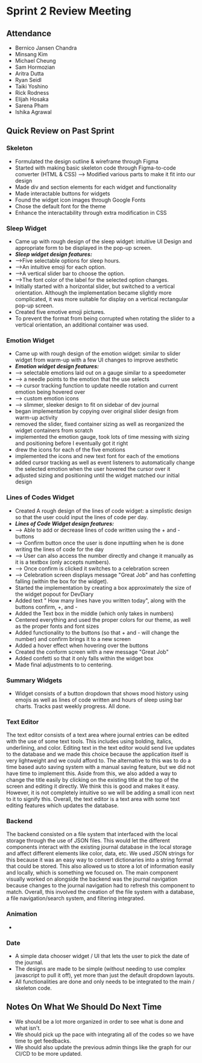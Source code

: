 # Sprint 2 Review Meeting

## Attendance
- Bernico Jansen Chandra
- Minsang Kim
- Michael Cheung
- Sam Hormozian
- Aritra Dutta
- Ryan Seidl
- Taiki Yoshino
- Rick Rodness
- Elijah Hosaka
- Sarena Pham
- Ishika Agrawal

## Quick Review on Past Sprint
### Skeleton
* Formulated the design outline & wireframe through Figma
* Started with making basic skeleton code through Figma-to-code converter (HTML & CSS)
  --> Modified various parts to make it fit into our design 
* Made div and section elements for each widget and functionality
* Made interactable buttons for widgets
* Found the widget icon images through Google Fonts
* Chose the default font for the theme
* Enhance the interactability through extra modification in CSS

### Sleep Widget
- Came up with rough design of the sleep widget: intuitive UI Design and appropriate form to be displayed in the pop-up screen. 
- ***Sleep widget design features:***
- -->Five selectable options for sleep hours.
- -->An intuitive emoji for each option.
- -->A vertical slider bar to choose the option.
- -->The font color of the label for the selected option changes.
- Initially started with a horizontal slider, but switched to a vertical orientation. Although the implementation became slightly more complicated, it was more suitable for display on a vertical rectangular pop-up screen.
- Created five emotive emoji pictures.
- To prevent the format from being corrupted when rotating the slider to a vertical orientation, an additional container was used.

### Emotion Widget
* Came up with rough design of the emotion widget: similar to slider widget from warm-up with a few UI changes to improve aesthetic
* ***Emotion widget design features:***
* --> selectable emotions laid out on a gauge similar to a speedometer
* --> a needle points to the emotion that the use selects
* --> cursor tracking function to update needle rotation and current emotion being hovered over
* --> custom emotion icons
* --> slimmer, sleeker design to fit on sidebar of dev journal
* began implementation by copying over original slider design from warm-up activity
* removed the slider, fixed container sizing as well as reorganized the widget containers from scratch
* implemented the emotion gauge, took lots of time messing with sizing and positioning before I eventually got it right
* drew the icons for each of the five emotions
* implemented the icons and new text font for each of the emotions
* added cursor tracking as well as event listeners to automatically change the selected emotion when the user hovered the cursor over it
* adjusted sizing and positioning until the widget matched our initial design

### Lines of Codes Widget
* Created A rough design of the lines of code widget: a simplistic design so that the user could input the lines of code per day.
*  ***Lines of Code Widget design features:***
*   --> Able to add or decrease lines of code written using the + and - buttons
*   --> Confirm button once the user is done inputtiing when he is done writing the lines of code for the day
*   --> User can also access the number directly and change it manually as it is a textbox (only accepts numbers).
*   --> Once confirm is clicked it switches to a celebration screen
*   --> Celebration screen displays message "Great Job" and has confetting falling (within the box for the widget).
*   Started the implementation by creating a box approximately the size of the widget popout for DevDiary
*   Added text " How many lines have you written today", along with the buttons confirm, +, and -
*   Added the Text box in the middle (which only takes in numbers)
*   Centered everything and used the proper colors for our theme, as well as the proper fonts and font sizes
*   Added functionality to the buttons (so that + and - will change the number) and confirm brings it to a new screen
*   Added a hover effect when hovering over the buttons
*   Created the conform screen with a new message "Great Job"
*   Added confetti so that it only falls within the widget box
*   Made final adjustments to to centering. 
  
### Summary Widgets
- Widget consists of a button dropdown that shows mood history using emojis as well as lines of code written and hours of sleep using bar charts. Tracks past weekly progress. All done.

### Text Editor
The text editor consists of a text area where journal entries can be edited with the use of some text tools. This includes using bolding, italics, underlining, and color. Editing text in the text editor would send live updates to the database and we made this choice because the application itself is very lightweight and we could afford to. The alternative to this was to do a time based auto saving system with a manual saving feature, but we did not have time to implement this. Aside from this, we also added a way to change the title easily by clicking on the existing title at the top of the screen and editing it directly. We think this is good and makes it easy. However, it is not completely intuitive so we will be adding a small icon next to it to signify this. Overall, the text editor is a text area with some text editing features which updates the database.

### Backend
The backend consisted on a file system that interfaced with the local storage through the use of JSON files. This would let the different components interact with the existing journal database in the local storage and affect different elements like color, data, etc. We used JSON strings for this because it was an easy way to convert dictionaries into a string format that could be stored. This also allowed us to store a lot of information easily and locally, which is something we focused on. The main component visually worked on alongside the backend was the journal navigation because changes to the journal navigation had to refresh this component to match. Overall, this involved the creation of the file system with a database, a file navigation/search system, and filtering integrated.

### Animation
- 

### Date
- A simple data chooser widget / UI that lets the user to pick the date of the journal.
- The designs are made to be simple (without needing to use complex javascript to pull it off), yet more than just the default dropdown layouts.
- All functionalities are done and only needs to be integrated to the main / skeleton code.

## Notes On What We Should Do Next Time
- We should be a lot more organized in order to see what is done and what isn't.
- We should pick up the pace with integrating all of the codes so we have time to get feedbacks.
- We should also update the previous admin things like the graph for our CI/CD to be more updated.
